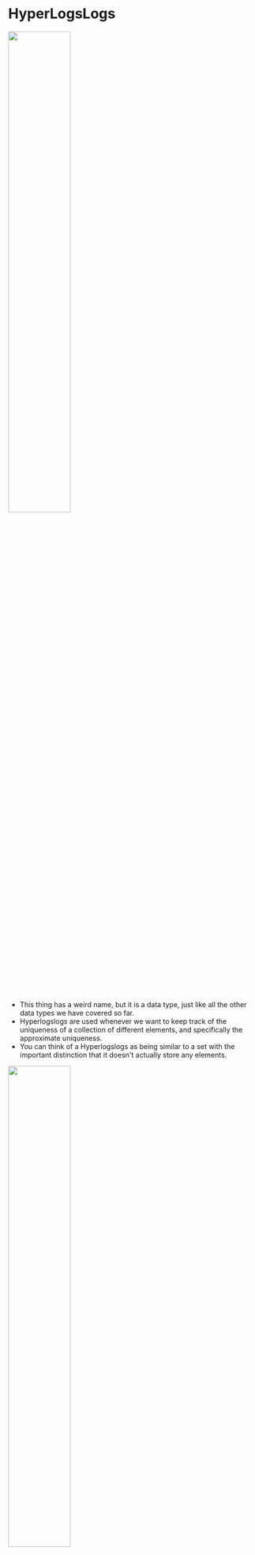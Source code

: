 # HyperLogsLogs

[<img src="./pictures/hyperlogslogs.png" width="50%"/>](./pictures/hyperlogslogs.png)

- This thing has a weird name, but it is a data type, just like all the other data types we have covered so far.
- Hyperlogslogs are used whenever we want to keep track of the uniqueness of a collection of different elements, and specifically the approximate uniqueness.
- You can think of a Hyperlogslogs as being similar to a set with the important distinction that it doesn't actually store any elements.

[<img src="./pictures/pfadd_1.png" width="50%"/>](./pictures/pfadd_1.png)

[<img src="./pictures/pfadd_2.png" width="50%"/>](./pictures/pfadd_2.png)

- `PFADD` with some string or a number that's going to take that string or a number and we can imagine that it's going to add it into this Hyperlogslogs structure over here. Once we add the string in, it doesn't truly get stored inside the Hyperlogslogs. This thing has a very complex algorithm inside of it that looks at this string, does some parsing on it, does some very complex math, and kind of remembers that string, but it doesn't actually store per say.

[<img src="./pictures/pfcount.png" width="50%"/>](./pictures/pfcount.png)

- `PFCOUNT` allows us to look at a Hyperlogslogs and get an approximate count of the number of unique elements that have been added.

`PFADD vegetables celery`
`PFADD vegetables celery`

- So when I run this command, I'm going to get back responsive 1. If I run this command a second time, I'm going to get back 0. So again, first time we add in a string, we get back a 1. Otherwise, if this thing has already been added, we get a 0.

`PFADD vegetables potato`
`PFADD vegetables potato`

- Same as above.

`PFCOUNT vegetables`

[<img src="./pictures/views_problem.png" width="50%"/>](./pictures/views_problem.png)

[<img src="./pictures/solution_1.png" width="50%"/>](./pictures/solution_1.png)

[<img src="./pictures/solution_1_problem.png" width="50%"/>](./pictures/solution_1_problem.png)

- You can imagine that if we have many different items or we have items with many more views than 1 million , well, this is going to start to get really expensive really quickly for such a simple little feature.

[<img src="./pictures/solution_2.png" width="50%"/>](./pictures/solution_2.png)

- So functionally as just about identical to the set implementation. But here's the difference, because the Hyperlogslogs does not actually truly store the individual records. So it doesn't actually store these usernames or the user IDs or anything like that. It has a constant size. It is always just about 12 kilobytes, no matter what, when stored inside of Redis.
- So we could add in a million views, 2 million. 5 million, however, million we want. And we're always going to be keeping only 12 kilobytes worth of data.

[<img src="./pictures/hyperlogslogs.png" width="50%"/>](./pictures/hyperlogslogs.png)

- And it comes back to this downside. I had used the word approximately counting. That is the downside because the Hyperlogslogs doesn't actually truly store these individual items. It only stores a kind of approximation or representation of what it thinks it might have seen in the past, through the use of, like I said, a very fancy algorithm.
- So that is the approximate nature here, and this is the tradeoff we make for not actually storing the original individual items.
- I might not want to use a Hyperlogslogs if I'm trying to keep track of, say, unique user names or unique email addresses. But if it's something like views, I will make that trade off happily.

# Lists

[<img src="./pictures/lists.png" width="50%"/>](./pictures/lists.png)

[<img src="./pictures/list_commands.png" width="50%"/>](./pictures/list_commands.png)

[<img src="./pictures/lpush_rpush.png" width="50%"/>](./pictures/lpush_rpush.png)

[<img src="./pictures/llen_lindex.png" width="50%"/>](./pictures/llen_lindex.png)

`LPUSH temps 25`

`RPUSH temps 27`

`LLEN temps`

`LINDEX temps 0`

`LINDEX temps 1`

`LINDEX temps 2`

`LINDEX temps -1`

- So if We put in a -1, that means go -1, go all the way to the very end of the index or the very end of the list,

`LINDEX temps -2`

- We could put in even more negative numbers, which means go further back from the end a list.

`LINDEX temps -3`

[<img src="./pictures/lrange.png" width="50%"/>](./pictures/lrange.png)

`DEL temps`
`RPUSH temps 25`
`RPUSH temps 27`
`RPUSH temps 25`
`RPUSH temps 30`
`RPUSH temps 24`

`LRANGE temps 0 3`

`LRANGE temps 1 4`

`LRANGE temps 1 345345`

- We can go out of bounds.

`LRANGE temps 0 -1`

- starting to last.

`LRANGE temps 0 -2`

- starting to second last.

[<img src="./pictures/lpos.png" width="50%"/>](./pictures/lpos.png)

`LPOS temps 25`

`LPOS temps 27`

`LPOS temps 33453`

- lpos for a not existing value will return nil.

`LPOS temps 25 RANK 1`

`LPOS temps 25 RANK 2`

- So if I do a rank 2, that means ignore the first instance of 25 and instead find the second instance.

`LPOS temps 25 COUNT 2`

`LPOS temps 25 COUNT 3`

- We are not able to find three instances, so we're just gonna be told about the first two that were actually found.

[<img src="./pictures/lpop_rpop.png" width="50%"/>](./pictures/lpop_rpop.png)

`DEL temps`
`RPUSH temps 25`
`RPUSH temps 27`
`RPUSH temps 25`
`RPUSH temps 30`
`RPUSH temps 24`

[<img src="./pictures/lset.png" width="50%"/>](./pictures/lset.png)

`LSET temps 1 35`
`LRANGE temps 0 -1`

[<img src="./pictures/ltrim.png" width="50%"/>](./pictures/ltrim.png)

`LTRIM temps 1 4`
`LRANGE temps 0 -1`

[<img src="./pictures/linsert.png" width="50%"/>](./pictures/linsert.png)

`LINSERT temps AFTER 55 45`
`LRANGE temps 0 -1`

`LINSERT temps BEFORE 55 15`
`LRANGE temps 0 -1`

[<img src="./pictures/lrem.png" width="50%"/>](./pictures/lrem.png)

[<img src="./pictures/lrem_2.png" width="50%"/>](./pictures/lrem_2.png)

[<img src="./pictures/lrem_3.png" width="50%"/>](./pictures/lrem_3.png)

[<img src="./pictures/lrem_4.png" width="50%"/>](./pictures/lrem_4.png)

`LREM temps 0 24`
`LRANGE temps 0 -1`
